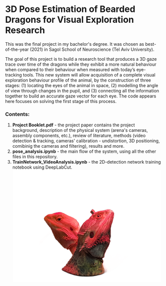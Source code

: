 # 3D Pose Estimation of Bearded Dragons for Visual Exploration Research
This was the final project in my bachelor's degree. It was chosen as best-of-the-year (2021) in Sagol School of Neuroscience (Tel Aviv University).

The goal of this project is to build a research tool that produces a 3D gaze trace over time of the dragons while they exhibit a more natural behaviour when compared to their behaviour when  measured with today’s eye-tracking tools. This new system will allow acquisition of a complete visual exploration behaviour profile of the animal, by the construction of three stages: (1) locating the eyes of the animal in space, (2) modelling the angle of view through changes in the pupil, and (3) connecting all the information together to build an accurate gaze vector for each eye.
The code appears here focuses on solving the first stage of this process.
### Contents:
1. **Project Booklet.pdf** - the project paper contains the project background, description of the physical system (arena's cameras, assembly components, etc.), review of literature, methods (video detection & tracking, cameras' calibration - undistortion, 3D positioning, comibinig the cameras and filtering), results and more.
2. **pose_analysis.ipynb** - the main flow of the system, using all the other files in this repository.
3. **TrainNetwork_VideoAnalysis.ipynb** - the 2D-detection network training notebook using DeepLabCut.
![Bearded Dragons](https://github.com/noyshabtay/CS-Final-Project/blob/main/readme_dragons_pic.png)
